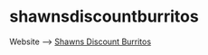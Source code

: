 # shawnsdiscountburritos
Website --> [Shawns Discount Burritos](https://shawnsdiscountburritos.online)
